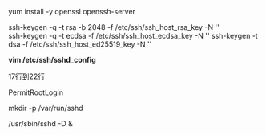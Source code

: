 

yum install -y openssl openssh-server



ssh-keygen -q -t rsa -b 2048 -f /etc/ssh/ssh_host_rsa_key -N ''  
ssh-keygen -q -t ecdsa -f /etc/ssh/ssh_host_ecdsa_key -N ''
ssh-keygen -t dsa -f /etc/ssh/ssh_host_ed25519_key -N ''

**vim /etc/ssh/sshd_config**

17行到22行

PermitRootLogin



mkdir -p /var/run/sshd

 /usr/sbin/sshd -D & 




